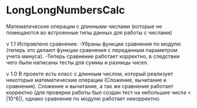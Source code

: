 # LongLongNumbersCalc
 Математические операции с длинными числами (которые не помещаются во встроенные типы данных для работы с числами)

v 1.1
Исправлено сравнение:
	-Убраны функции сравнения по модулю (теперь это делают функции сравнения с переданным параметром учета минуса).
	-Теперь сравнение работает корректно, в следствии чего были написаны тесты для суммы и разницы чисел.

v 1.0
В проекте есть класс с длинным числом, который реализует некоторые математические операции (Сложение, вычитание и сравнения).
Сложение и вычитание, а так же сравнение работает корректно (для проверки работы был создан тест на небольшие числа < |10^6|), однако сравнение по модулю работает некорректно.